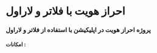 # احراز هویت با فلاتر و لاراول
### پروژه احراز هویت در اپلیکیشن با استفاده از فلاتر و لاراول
#### امکانات : 
